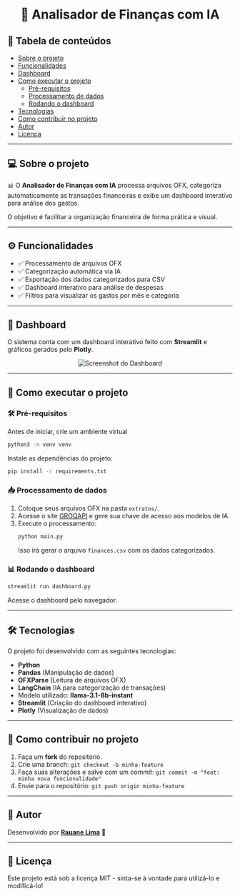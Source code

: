 <h1 align="center"> 🤖 Analisador de Finanças com IA </h1>

## 📑 Tabela de conteúdos

- [Sobre o projeto](#sobre-o-projeto)
- [Funcionalidades](#funcionalidades)
- [Dashboard](#layout)
- [Como executar o projeto](#como-executar-o-projeto)
  - [Pré-requisitos](#pre-requisitos)
  - [Processamento de dados](#processamento-de-dados)
  - [Rodando o dashboard](#rodando-o-dashboard)
- [Tecnologias](#tecnologias)
- [Como contribuir no projeto](#como-contribuir)
- [Autor](#autor)
- [Licença](#licenca)

---

## 💻 Sobre o projeto <a name="sobre-o-projeto"></a>

📊 O **Analisador de Finanças com IA** processa arquivos OFX, categoriza automaticamente as transações financeiras e exibe um dashboard interativo para análise dos gastos.

O objetivo é facilitar a organização financeira de forma prática e visual.

---

## ⚙️ Funcionalidades <a name="funcionalidades"></a>

- ✅ Processamento de arquivos OFX
- ✅ Categorização automática via IA
- ✅ Exportação dos dados categorizados para CSV
- ✅ Dashboard interativo para análise de despesas
- ✅ Filtros para visualizar os gastos por mês e categoria

---

## 🎨 Dashboard <a name="layout"></a>

O sistema conta com um dashboard interativo feito com **Streamlit** e gráficos gerados pelo **Plotly**.

<p align="center">
  <img alt="Screenshot do Dashboard" src="https://via.placeholder.com/800x400" />
</p>

---

## 🚀 Como executar o projeto <a name="como-executar-o-projeto"></a>

### 🛠 Pré-requisitos <a name="pre-requisitos"></a>

Antes de iniciar, crie um ambiente virtual
```bash
python3 -m venv venv
```

Instale as dependências do projeto:
```bash
pip install -r requirements.txt
```

### 📥 Processamento de dados <a name="processamento-de-dados"></a>

1. Coloque seus arquivos OFX na pasta `extratos/`.
2. Acesse o site [GROQAPI](https://console.groq.com/keys) e gere sua chave de acesso aos modelos de IA.
3. Execute o processamento:
   ```bash
   python main.py
   ```
   Isso irá gerar o arquivo `finances.csv` com os dados categorizados.

### 📊 Rodando o dashboard <a name="rodando-o-dashboard"></a>

```bash
streamlit run dashboard.py
```

Acesse o dashboard pelo navegador.

---

## 🛠 Tecnologias <a name="tecnologias"></a>

O projeto foi desenvolvido com as seguintes tecnologias:

- **Python**
- **Pandas** (Manipulação de dados)
- **OFXParse** (Leitura de arquivos OFX)
- **LangChain** (IA para categorização de transações)
- Modelo utilizado: **llama-3.1-8b-instant**
- **Streamlit** (Criação do dashboard interativo)
- **Plotly** (Visualização de dados)

---

## 💪 Como contribuir no projeto <a name="como-contribuir"></a>

1. Faça um **fork** do repositório.
2. Crie uma branch: `git checkout -b minha-feature`
3. Faça suas alterações e salve com um commit: `git commit -m "feat: minha nova funcionalidade"`
4. Envie para o repositório: `git push origin minha-feature`

---

## 🦸 Autor <a name="autor"></a>

Desenvolvido por **[Rauane Lima](https://github.com/lrauane)** 🚀

---

## 📜 Licença <a name="licenca"></a>

Este projeto está sob a licença MIT - sinta-se à vontade para utilizá-lo e modificá-lo!

